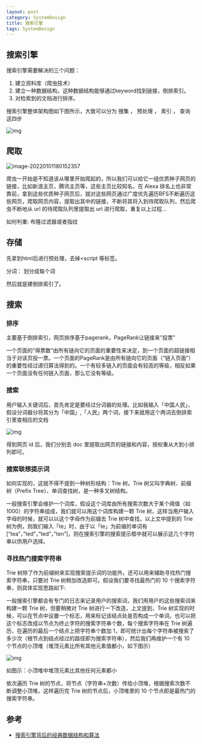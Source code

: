 ```yaml
---
layout: post
category: SystemDesign
title: 搜索引擎
tags: SystemDesign
---
```


## 搜索引擎

搜索引擎需要解决的三个问题：

1. 建立资料库（爬虫技术）
2. 建立一种数据结构，这种数据结构能够通过keyword找到链接，倒排索引。
3. 对检索到的文档进行排序。





搜索引擎整体架构图如下图所示，大致可以分为 搜集 ， 预处理 ， 索引 ， 查询 这四步

![img](https://cdn.jsdelivr.net/gh/mafulong/mdPic@vv3/v3/20220101184002.png)

## 爬取

![image-20220101180152357](https://cdn.jsdelivr.net/gh/mafulong/mdPic@vv3/v3/20220101184047.png)

爬虫一开始是不知道该从哪里开始爬起的，所以我们可以给它一组优质种子网页的链接，比如新浪主页，腾讯主页等，这些主页比较知名，在 Alexa 排名上也非常靠前，拿到这些优质种子网页后，就对这些网页通过广度优先遍历BFS不断遍历这些网页，爬取网页内容，提取出其中的链接，不断将其将入到待爬取队列，然后爬虫不断地从 url 的待爬取队列里提取出 url 进行爬取，重复以上过程…



如何判重: 布隆过滤器或者指纹

## 存储

先拿到html后进行预处理，去掉<script 等标签。

分词： 划分成每个词

然后就是建倒排索引了。

## 搜索

### 排序

主要基于倒排索引，网页排序基于pagerank，PageRank让链接来"投票"

一个页面的“得票数”由所有链向它的页面的重要性来决定，到一个页面的超链接相当于对该页投一票。一个页面的PageRank是由所有链向它的页面（“链入页面”）的重要性经过递归算法得到的。一个有较多链入的页面会有较高的等级，相反如果一个页面没有任何链入页面，那么它没有等级。

### 搜索

用户输入关键词后，首先肯定是要经过分词器的处理。比如我输入「中国人民」，假设分词器分将其分为「中国」,「人民」两个词，接下来就用这个两词去倒排索引里查相应的文档

![img](https://cdn.jsdelivr.net/gh/mafulong/mdPic@vv3/v3/20220101184920.png)

得到网页 id 后，我们分别去 doc 里提取出网页的链接和内容，按权重从大到小排列即可。

### 搜索联想提示词

如何实现的，这就不得不提到一种树形结构：Trie 树。Trie 树又叫字典树、前缀树（Prefix Tree）、单词查找树，是一种多叉树结构。

一般搜索引擎会维护一个词库，假设这个词库由所有搜索次数大于某个阈值（如 1000）的字符串组成，我们就可以用这个词库构建一颗 Trie 树，这样当用户输入字母的时候，就可以以这个字母作为前缀去 Trie 树中查找，以上文中提到的 Trie 树为例，则我们输入「te」时，由于以「te」为前缀的单词有 [“tea”，”ted”，”ted”，”ten”]，则在搜索引擎的搜索提示框中就可以展示这几个字符串以供用户选择。



### 寻找热门搜索字符串

 

Trie 树除了作为前缀树来实现搜索提示词的功能外，还可以用来辅助寻找热门搜索字符串，只要对 Trie 树稍加改造即可。假设我们要寻找最热门的 10 个搜索字符串，则具体实现思路如下:

 

一般搜索引擎都会有专门的日志来记录用户的搜索词，我们用用户的这些搜索词来构建一颗  Trie 树，但要稍微对 Trie 树进行一下改造，上文提到，Trie 树实现的时候，可以在节点中设置一个标志，用来标记该结点处是否构成一个单词，也可以把这个标志改成以节点为终止字符的搜索字符串个数，每个搜索字符串在 Trie 树遍历，在遍历的最后一个结点上把字符串个数加 1，即可统计出每个字符串被搜索了多少次（根节点到结点经过的路径即为搜索字符串），然后我们再维护一个有 10 个节点的小顶堆（堆顶元素比所有其他元素值都小，如下图示）

 

![img](https://cdn.jsdelivr.net/gh/mafulong/mdPic@vv3/v3/20220101193305.png)

如图示：小顶堆中堆顶元素比其他任何元素都小 

依次遍历 Trie 树的节点，将节点（字符串+次数）传给小顶堆，根据搜索次数不断调整小顶堆，这样遍历完 Trie 树的节点后，小顶堆里的 10 个节点即是最热门的搜索字符串。

## 参考

- [搜索引擎背后的经典数据结构和算法](https://flashgene.com/archives/118638.html)
